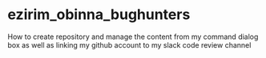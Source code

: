 # ezirim_obinna_bughunters
How to create repository and manage the content from my command dialog box as well as linking my github account to my slack code review channel
